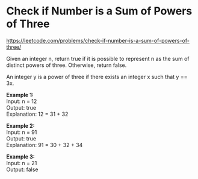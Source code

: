 # Check if Number is a Sum of Powers of Three
https://leetcode.com/problems/check-if-number-is-a-sum-of-powers-of-three/

Given an integer n, return true if it is possible to represent n as the sum of distinct powers of three. Otherwise, return false.

An integer y is a power of three if there exists an integer x such that y == 3x.


<b>Example 1:</b>\
Input: n = 12\
Output: true\
Explanation: 12 = 31 + 32

<b>Example 2:</b>\
Input: n = 91\
Output: true\
Explanation: 91 = 30 + 32 + 34

<b>Example 3:</b>\
Input: n = 21\
Output: false